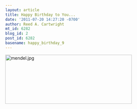 ```yaml
---
layout: article
title: Happy Birthday to You...
date: '2011-07-20 14:27:20 -0700'
author: Reed A. Cartwright
mt_id: 6282
blog_id: 2
post_id: 6282
basename: happy_birthday_9
---
```

<img src="/PT/uploads/2011/mendel.jpg" alt="mendel.jpg" width="400" height="155" />
